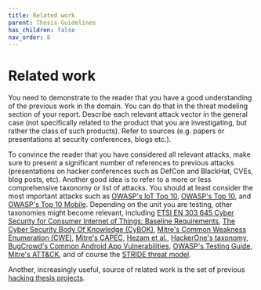```yaml
---
title: Related work
parent: Thesis Guidelines
has_children: false
nav_order: 8
---
```


# Related work

You need to demonstrate to the reader that you have a good understanding of the previous work in the domain. You can do that in the threat modeling section of your report. Describe each relevant attack vector in the general case (not specifically related to the product that you are investigating, but rather the class of such products). Refer to sources (e.g. papers or presentations at security conferences, blogs etc.). 

To convince the reader that you have considered all relevant attacks, make sure to present a significant number of references to previous attacks (presentations on hacker conferences such as DefCon and BlackHat, CVEs, blog posts, etc). Another good idea is to refer to a more or less comprehensive taxonomy or list of attacks. You should at least consider the most important attacks such as [OWASP's IoT Top 10](https://wiki.owasp.org/index.php/OWASP_Internet_of_Things_Project#tab=IoT_Top_10), [OWASP's Top 10](https://owasp.org/www-project-top-ten/), and [OWASP's Top 10 Mobile](https://owasp.org/www-project-mobile-top-10/). Depending on the unit you are testing, other taxonomies might become relevant, including [ETSI EN 303 645 Cyber Security for Consumer Internet of Things: Baseline Requirements](https://www.etsi.org/deliver/etsi_en/303600_303699/303645/02.01.01_60/en_303645v020101p.pdf), [The Cyber Security Body Of Knowledge (CyBOK)](https://www.cybok.org), [Mitre's Common Weakness Enumeration (CWE)](https://cwe.mitre.org), [Mitre's CAPEC](https://capec.mitre.org), [Hezam et al.](https://www.researchgate.net/profile/Mohammed_Mahyoub2/publication/324149744_A_Comprehensive_IoT_Attacks_Survey_based_on_a_Building-blocked_Reference_Mode/links/5c597814299bf1d14cad8808/A-Comprehensive-IoT-Attacks-Survey-based-on-a-Building-blocked-Reference-Mode.pdf), [HackerOne's taxonomy](https://www.hackerone.com/top-10-vulnerabilities), [BugCrowd's Common Android App Vulnerabilities](https://www.bugcrowd.com/resources/webinars/overview-of-common-android-app-vulnerabilities/), [OWASP's Testing Guide](https://wiki.owasp.org/index.php/OWASP_Testing_Project), [Mitre's ATT&CK](https://attack.mitre.org), and of course the [STRIDE threat model](https://docs.microsoft.com/en-us/previous-versions/commerce-server/ee823878(v=cs.20)).

Another, increasingly useful, source of related work is the set of previous [hacking thesis projects](https://www.kth.se/nse/research/software-systems-architecture-and-security/projects/ethical-hacking-1.914053).
